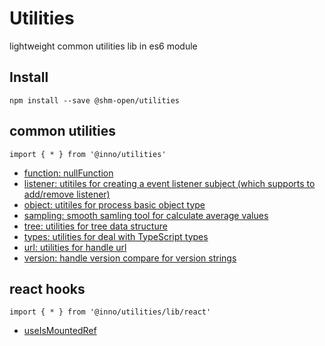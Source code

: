 # Utilities

lightweight common utilities lib in es6 module

## Install

`npm install --save @shm-open/utilities`

## common utilities

`import { * } from '@inno/utilities'`

-   [function: nullFunction](src/function.ts)
-   [listener: utitiles for creating a event listener subject (which supports to add/remove listener)](src/listener.ts)
-   [object: utitiles for process basic object type](src/object.ts)
-   [sampling: smooth samling tool for calculate average values](src/sampling.ts)
-   [tree: utilities for tree data structure](src/tree.ts)
-   [types: utilities for deal with TypeScript types](src/types.ts)
-   [url: utilities for handle url](src/url.ts)
-   [version: handle version compare for version strings](src/version.ts)

## react hooks

`import { * } from '@inno/utilities/lib/react'`

-   [useIsMountedRef](src/react/mounted)
